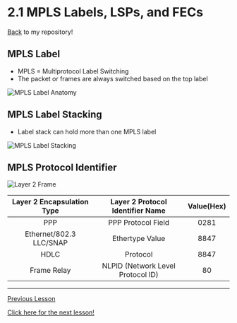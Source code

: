 # 2.1 MPLS Labels, LSPs, and FECs

[Back](./README.md) to my repository!

## MPLS Label

* MPLS = Multiprotocol Label Switching
* The packet or frames are always switched based on the top label

![MPLS Label Anatomy](./img/MPLS-label_FINAL.png)

## MPLS Label Stacking

* Label stack can hold more than one MPLS label

![MPLS Label Stacking](./img/MPLS-label-stacking.png)

## MPLS Protocol Identifier

![Layer 2 Frame](./img/layer2-frame.png)

|Layer 2 Encapsulation Type|Layer 2 Protocol Identifier Name| Value(Hex)|
|:-:|:-:|:-:|
| PPP | PPP Protocol Field | 0281 |
| Ethernet/802.3 LLC/SNAP| Ethertype Value | 8847 |
| HDLC | Protocol | 8847 |
| Frame Relay | NLPID (Network Level Protocol ID) | 80 |

___

[Previous Lesson](./1.md)

[Click here for the next lesson!](./2.2.md)

